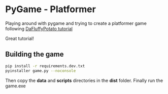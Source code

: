 # PyGame - Platformer

Playing around with pygame and trying to create a platformer game following [DaFluffyPotato tutorial](https://youtu.be/2gABYM5M0ww)

Great tutorial!

## Building the game

```sh
pip install -r requirements.dev.txt
pyinstaller game.py --noconsole
```

Then copy the **data** and **scripts** directories in the **dist** folder. Finally run the game.exe
